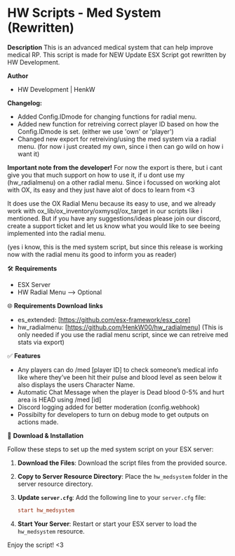 # HW Scripts - Med System (Rewritten)

**Description**
This is an advanced medical system that can help improve medical RP.
This script is made for NEW Update ESX 
Script got rewritten by HW Development.

**Author**
- HW Development | HenkW

**Changelog:**
- Added Config.IDmode for changing functions for radial menu.
- Added new function for retreiving correct player ID based on how the Config.IDmode is set. (either we use 'own' or 'player')
- Changed new export for retreiving/using the med system via a radial menu. (for now i just created my own, since i then can go wild on how i want it)

**Important note from the developer!**
For now the export is there, but i cant give you that much support on how to use it, if u dont use my (hw_radialmenu) on a other radial menu.
Since i focussed on working alot with OX, its easy and they just have alot of docs to learn from <3

It does use the OX Radial Menu because its easy to use, and we already work with ox_lib/ox_inventory/oxmysql/ox_target in our scripts like i mentioned.
But if you have any suggestions/ideas please join our discord, create a support ticket and let us know what you would like to see beeing implemented into the radial menu.

(yes i know, this is the med system script, but since this release is working now with the radial menu its good to inform you as reader)


🛠 **Requirements**
- ESX Server
- HW Radial Menu --> Optional

🌐 **Requirements Download links**
- es_extended: [https://github.com/esx-framework/esx_core]
- hw_radialmenu: [https://github.com/HenkW00/hw_radialmenu] (This is only needed if you use the radial menu script, since we can retreive med stats via export)

✅ **Features**
- Any players can do /med [player ID] to check someone’s medical info like where they’ve been hit
their pulse and blood level as seen below it also displays the users Character Name.
- Automatic Chat Message when the player is Dead blood 0-5% and hurt area is HEAD using /med [id]
- Discord logging added for better moderation (config.webhook)
- Possibilty for developers to turn on debug mode to get outputs on actions made.

🔧 **Download & Installation**

Follow these steps to set up the med system script on your ESX server:

1. **Download the Files**: Download the script files from the provided source.

2. **Copy to Server Resource Directory**: Place the `hw_medsystem` folder in the server resource directory.

3. **Update `server.cfg`**: Add the following line to your `server.cfg` file:

    ```cfg
    start hw_medsystem
    ```

4. **Start Your Server**: Restart or start your ESX server to load the `hw_medsystem` resource.

Enjoy the script! <3
